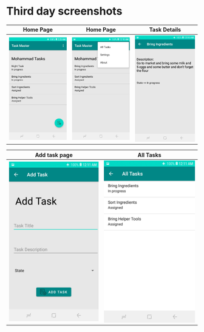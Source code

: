 # Third day screenshots




Home Page            |       Home Page                            |  Task Details  |
:-------------------------:|:--------------------------------------------:|:-------------------------:|
![Home Page](Screenshot_20220505-022559.jpg) | ![Home PAge](Screenshot_20220502-001030.jpg) | ![Task Details](Screenshot_20220502-001038.jpg)|







Add task page  |  All Tasks
:-------------------------:|:-------------------------:
![Add task page ](Screenshot_20220502-001153.jpg)|![All Tasks](Screenshot_20220502-001159.jpg)|





